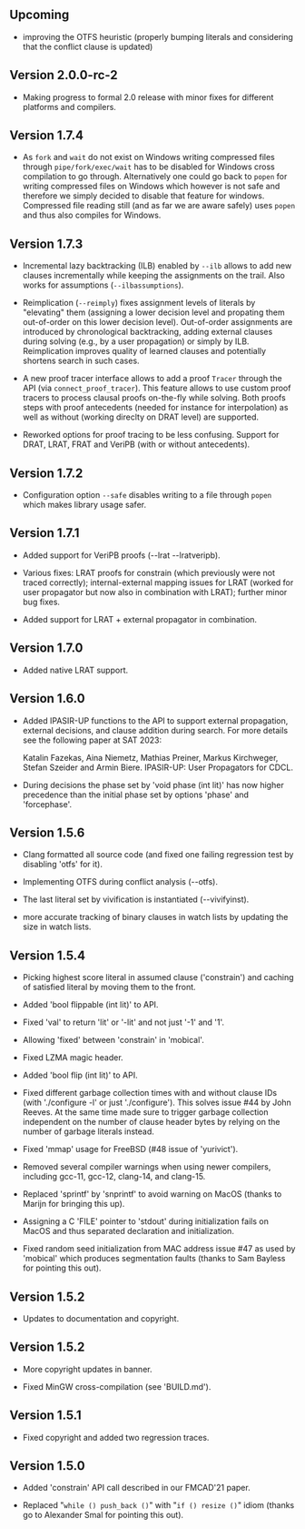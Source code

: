 Upcoming
--------

- improving the OTFS heuristic (properly bumping literals and
  considering that the conflict clause is updated)

Version 2.0.0-rc-2
------------------

- Making progress to formal 2.0 release with minor fixes for
  different platforms and compilers.

Version 1.7.4
-------------

- As `fork` and `wait` do not exist on Windows writing compressed files
  through `pipe/fork/exec/wait` has to be disabled for Windows cross
  compilation to go through.  Alternatively one could go back to `popen`
  for writing compressed files on Windows which however is not safe and
  therefore we simply decided to disable that feature for windows.
  Compressed file reading still (and as far we are aware safely) uses
  `popen` and thus also compiles for Windows.

Version 1.7.3
-------------

 - Incremental lazy backtracking (ILB) enabled by `--ilb` allows
   to add new clauses incrementally while keeping the assignments
   on the trail.  Also works for assumptions (`--ilbassumptions`).

 - Reimplication (`--reimply`) fixes assignment levels of literals
   by "elevating" them (assigning a lower decision level and propating
   them out-of-order on this lower decision level).  Out-of-order
   assignments are introduced by chronological backtracking, adding
   external clauses during solving (e.g., by a user propagation)
   or simply by ILB. Reimplication improves quality of learned
   clauses and potentially shortens search in such cases.
   
 - A new proof tracer interface allows to add a proof `Tracer`
   through the API (via `connect_proof_tracer`). This feature
   allows to use custom proof tracers to process
   clausal proofs on-the-fly while solving.  Both proofs steps
   with proof antecedents (needed for instance for interpolation)
   as well as without (working direclty on DRAT level) are
   supported.
   
 - Reworked options for proof tracing to be less confusing.
   Support for DRAT, LRAT, FRAT and VeriPB (with or without
   antecedents).

Version 1.7.2
-------------

- Configuration option `--safe` disables writing to a file
  through `popen` which makes library usage safer.

Version 1.7.1
-------------

 - Added support for VeriPB proofs (--lrat --lratveripb).

 - Various fixes: LRAT proofs for constrain (which previously were
   not traced correctly); internal-external mapping issues for LRAT
   (worked for user propagator but now also in combination with LRAT);
   further minor bug fixes.

 - Added support for LRAT + external propagator in combination.

Version 1.7.0
-------------

 - Added native LRAT support.

Version 1.6.0
-------------

 - Added IPASIR-UP functions to the API to support external propagation,
   external decisions, and clause addition during search.
   For more details see the following paper at SAT 2023:

   Katalin Fazekas, Aina Niemetz, Mathias Preiner, Markus Kirchweger,
   Stefan Szeider and Armin Biere. IPASIR-UP: User Propagators for CDCL.

 - During decisions the phase set by 'void phase (int lit)' has now
   higher precedence than the initial phase set by options 'phase' and
   'forcephase'.

Version 1.5.6
-------------

 - Clang formatted all source code (and fixed one failing regression
   test by disabling 'otfs' for it).

 - Implementing OTFS during conflict analysis (--otfs).

 - The last literal set by vivification is instantiated (--vivifyinst).

 - more accurate tracking of binary clauses in watch lists by updating
   the size in watch lists.

Version 1.5.4
-------------

- Picking highest score literal in assumed clause ('constrain')
  and caching of satisfied literal by moving them to the front.

- Added 'bool flippable (int lit)' to API.

- Fixed 'val' to return 'lit' or '-lit' and not just '-1' and '1'.

- Allowing 'fixed' between 'constrain' in 'mobical'.

- Fixed LZMA magic header.

- Added 'bool flip (int lit)' to API.

- Fixed different garbage collection times with and without
  clause IDs (with './configure -l' or just './configure').
  This solves issue #44 by John Reeves.  At the same time
  made sure to trigger garbage collection independent on the
  number of clause header bytes by relying on the number of
  garbage literals instead.

- Fixed 'mmap' usage for FreeBSD (#48 issue of 'yurivict').

- Removed several compiler warnings when using newer compilers,
  including gcc-11, gcc-12, clang-14, and clang-15.

- Replaced 'sprintf' by 'snprintf' to avoid warning on MacOS
  (thanks to Marijn for bringing this up).

- Assigning a C 'FILE' pointer to 'stdout' during initialization
  fails on MacOS and thus separated declaration and initialization.

- Fixed random seed initialization from MAC address issue #47
  as used by 'mobical' which produces segmentation faults
  (thanks to Sam Bayless for pointing this out).

Version 1.5.2
-------------

- Updates to documentation and copyright.

Version 1.5.2
-------------

- More copyright updates in banner.

- Fixed MinGW cross-compilation (see 'BUILD.md').

Version 1.5.1
-------------

- Fixed copyright and added two regression traces.

Version 1.5.0
-------------

- Added 'constrain' API call described in our FMCAD'21 paper.

- Replaced "`while () push_back ()`" with "`if () resize ()`" idiom
  (thanks go to Alexander Smal for pointing this out).
